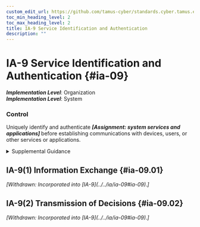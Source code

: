 ```yaml
---
custom_edit_url: https://github.com/tamus-cyber/standards.cyber.tamus.edu/tree/main/static/content/tamus.edu/TAMUS_profile.xml
toc_min_heading_level: 2
toc_max_heading_level: 2
title: IA-9 Service Identification and Authentication
description: ""
---
```


# IA-9 Service Identification and Authentication {#ia-09}

_**Implementation Level**_: Organization\
_**Implementation Level**_: System

### Control

Uniquely identify and authenticate <strong>                  <em>[Assignment: system services and applications]</em>               </strong> before establishing communications with devices, users, or other services or applications.

<details>
  <summary>Supplemental Guidance</summary>

Services that may require identification and authentication include web applications using digital certificates or services or applications that query a database. Identification and authentication methods for system services and applications include information or code signing, provenance graphs, and electronic signatures that indicate the sources of services. Decisions regarding the validity of identification and authentication claims can be made by services separate from the services acting on those decisions. This can occur in distributed system architectures. In such situations, the identification and authentication decisions (instead of actual identifiers and authentication data) are provided to the services that need to act on those decisions.

</details>

## IA-9(1) Information Exchange {#ia-09.01}

<prop xmlns="http://csrc.nist.gov/ns/oscal/1.0" name="status" value="withdrawn">
               <em>[Withdrawn: Incorporated into [IA-9](../../ia/ia-09#ia-09).]</em>
            </prop>
            

## IA-9(2) Transmission of Decisions {#ia-09.02}

<prop xmlns="http://csrc.nist.gov/ns/oscal/1.0" name="status" value="withdrawn">
               <em>[Withdrawn: Incorporated into [IA-9](../../ia/ia-09#ia-09).]</em>
            </prop>
            

